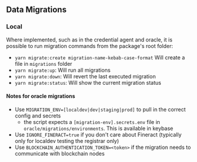 ## Data Migrations
### Local
Where implemented, such as in the credential agent and oracle,
it is possible to run migration commands from the package's root folder:
- `yarn migrate:create migration-name-kebab-case-format` Will create a file in `migrations` folder
- `yarn migrate:up`: Will run all migrations
- `yarn migrate:down`: Will revert the last executed migration
- `yarn migrate:status`: Will show the current migration status

#### Notes for oracle migrations
* Use `MIGRATION_ENV=[localdev|dev|staging|prod]` to pull in the correct config and secrets
  * the script expects a `[migration-env].secrets.env` file in `oracle/migrations/environments`. This is available in keybase
* Use `IGNORE_FINERACT=true` if you don't care about Fineract (typically only for localdev testing the registrar only)
* Use `BLOCKCHAIN_AUTHENTICATION_TOKEN=<token>` if the migration needs to communicate with blockchain nodes